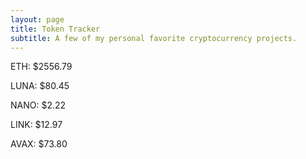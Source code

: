 ```yaml
---
layout: page
title: Token Tracker
subtitle: A few of my personal favorite cryptocurrency projects.
---
```


<!--BEGINCRYPTOINPUT-->
ETH: $2556.79

LUNA: $80.45

NANO: $2.22

LINK: $12.97

AVAX: $73.80

<!--ENDCRYPTOINPUT-->
